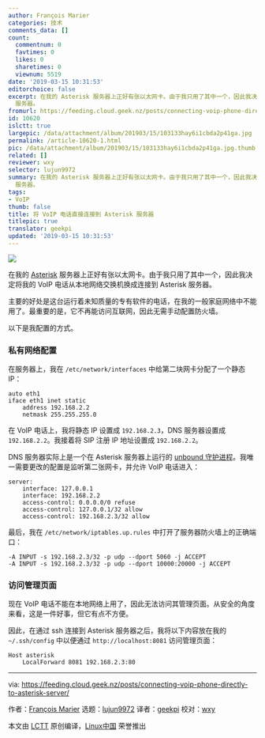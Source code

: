 ```yaml
---
author: François Marier
categories: 技术
comments_data: []
count:
  commentnum: 0
  favtimes: 0
  likes: 0
  sharetimes: 0
  viewnum: 5519
date: '2019-03-15 10:31:53'
editorchoice: false
excerpt: 在我的 Asterisk 服务器上正好有张以太网卡。由于我只用了其中一个，因此我决定将我的 VoIP 电话从本地网络交换机换成连接到 Asterisk
  服务器。
fromurl: https://feeding.cloud.geek.nz/posts/connecting-voip-phone-directly-to-asterisk-server/
id: 10620
islctt: true
largepic: /data/attachment/album/201903/15/103133hay6i1cbda2p41ga.jpg
permalink: /article-10620-1.html
pic: /data/attachment/album/201903/15/103133hay6i1cbda2p41ga.jpg.thumb.jpg
related: []
reviewer: wxy
selector: lujun9972
summary: 在我的 Asterisk 服务器上正好有张以太网卡。由于我只用了其中一个，因此我决定将我的 VoIP 电话从本地网络交换机换成连接到 Asterisk
  服务器。
tags:
- VoIP
thumb: false
title: 将 VoIP 电话直接连接到 Asterisk 服务器
titlepic: true
translator: geekpi
updated: '2019-03-15 10:31:53'
---
```


![](/data/attachment/album/201903/15/103133hay6i1cbda2p41ga.jpg)


在我的 [Asterisk](https://www.asterisk.org/) 服务器上正好有张以太网卡。由于我只用了其中一个，因此我决定将我的 VoIP 电话从本地网络交换机换成连接到 Asterisk 服务器。


主要的好处是这台运行着未知质量的专有软件的电话，在我的一般家庭网络中不能用了。最重要的是，它不再能访问互联网，因此无需手动配置防火墙。


以下是我配置的方式。


### 私有网络配置


在服务器上，我在 `/etc/network/interfaces` 中给第二块网卡分配了一个静态 IP：



```
auto eth1
iface eth1 inet static
    address 192.168.2.2
    netmask 255.255.255.0
```

在 VoIP 电话上，我将静态 IP 设置成 `192.168.2.3`，DNS 服务器设置成 `192.168.2.2`。我接着将 SIP 注册 IP 地址设置成 `192.168.2.2`。


DNS 服务器实际上是一个在 Asterisk 服务器上运行的 [unbound 守护进程](https://feeding.cloud.geek.nz/posts/setting-up-your-own-dnssec-aware/)。我唯一需要更改的配置是监听第二张网卡，并允许 VoIP 电话进入：



```
server:
    interface: 127.0.0.1
    interface: 192.168.2.2
    access-control: 0.0.0.0/0 refuse
    access-control: 127.0.0.1/32 allow
    access-control: 192.168.2.3/32 allow
```

最后，我在 `/etc/network/iptables.up.rules` 中打开了服务器防火墙上的正确端口：



```
-A INPUT -s 192.168.2.3/32 -p udp --dport 5060 -j ACCEPT
-A INPUT -s 192.168.2.3/32 -p udp --dport 10000:20000 -j ACCEPT
```

### 访问管理页面


现在 VoIP 电话不能在本地网络上用了，因此无法访问其管理页面。从安全的角度来看，这是一件好事，但它有点不方便。


因此，在通过 ssh 连接到 Asterisk 服务器之后，我将以下内容放在我的 `~/.ssh/config` 中以便通过 `http://localhost:8081` 访问管理页面：



```
Host asterisk
    LocalForward 8081 192.168.2.3:80
```



---


via: <https://feeding.cloud.geek.nz/posts/connecting-voip-phone-directly-to-asterisk-server/>


作者：[François Marier](https://fmarier.org/) 选题：[lujun9972](https://github.com/lujun9972) 译者：[geekpi](https://github.com/geekpi) 校对：[wxy](https://github.com/wxy)


本文由 [LCTT](https://github.com/LCTT/TranslateProject) 原创编译，[Linux中国](https://linux.cn/) 荣誉推出